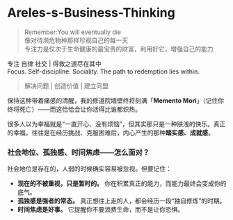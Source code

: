 # Areles-s-Business-Thinking

> Remember:You will eventually die                                  
> 像对待濒危物种那样珍视自己的每一天                                     
> 专注力是仅次于生命健康的最宝贵的财富，利用好它，增强自己的能力                                                                                           

专注 自律 社交 | 得救之道尽在其中                                 
Focus. Self-discipline. Sociality. The path to redemption lies within.                    
> 解决问题 | 创造价值 | 建立同盟 

保持这种带着痛感的清醒，我的修道院墙壁终将刻满「**Memento Mori**」（记住你终将死亡）——而这恰恰会让你活得比谁都炽热。

很多人以为幸福就是“一直开心、没有烦恼”，但其实那只是一种肤浅的快乐。真正的幸福，往往是在经历挑战、克服困难后，内心产生的那种**踏实感、成就感**。

### **社会地位、孤独感、时间焦虑——怎么面对？**

社会地位是存在的，人弱的时候确实容易被忽视。但要记住：

- **现在的不被重视，只是暂时的。** 你在积累真正的能力，而能力最终会变成你的底气。
- **孤独感是强者的常态。** 真正想往上走的人，都会经历一段“独自修炼”的时期。
- **时间焦虑是好事。** 它提醒你不要浪费生命，而不是让你恐惧。
